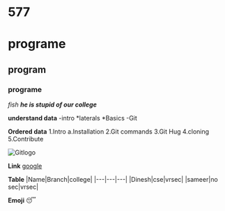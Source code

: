 # 577
# programe
## program
### programe
*fish*
***he is stupid of our college***

**understand data**
-intro
  *laterals
  *Basics
 -Git
 
   **Ordered data**
   1.Intro
    a.Installation
   2.Git commands
   3.Git Hug
   4.cloning
   5.Contribute



![Gitlogo](https://seeklogo.com/images/G/github-logo-5F384D0265-seeklogo.com.png)

**Link**
[google](https://www.google.com/?&bih=969&biw=1920&hl=en)

**Table**
|Name|Branch|college|
|---|---|---|
|Dinesh|cse|vrsec|
|sameer|no sec|vrsec|



**Emoji**
 :sleeping:
 
